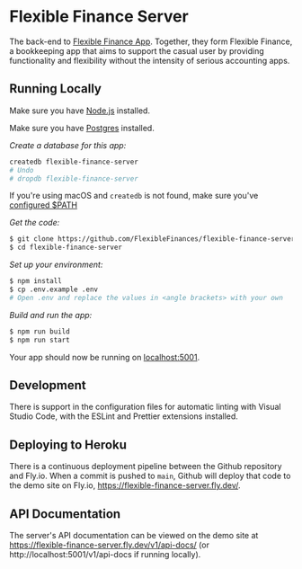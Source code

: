 # Flexible Finance Server

The back-end to [Flexible Finance App](https://github.com/FlexibleFinances/flexible-finance-app). Together, they form Flexible Finance, a bookkeeping app that aims to support the casual user by providing functionality and flexibility without the intensity of serious accounting apps.

## Running Locally

Make sure you have [Node.js](http://nodejs.org/) installed.

Make sure you have [Postgres](https://www.postgresql.org/download/) installed.

_Create a database for this app:_

```sh
createdb flexible-finance-server
# Undo
# dropdb flexible-finance-server
```

If you're using macOS and `createdb` is not found, make sure you've [configured $PATH](https://postgresapp.com/documentation/cli-tools.html)

_Get the code:_

```sh
$ git clone https://github.com/FlexibleFinances/flexible-finance-server.git # or clone your own fork
$ cd flexible-finance-server
```

_Set up your environment:_

```sh
$ npm install
$ cp .env.example .env
# Open .env and replace the values in <angle brackets> with your own
```

_Build and run the app:_

```sh
$ npm run build
$ npm run start
```

Your app should now be running on [localhost:5001](http://localhost:5001/).

## Development

There is support in the configuration files for automatic linting with Visual Studio Code, with the ESLint and Prettier extensions installed.

## Deploying to Heroku

There is a continuous deployment pipeline between the Github repository and Fly.io. When a commit is pushed to `main`, Github will deploy that code to the demo site on Fly.io, https://flexible-finance-server.fly.dev/.

## API Documentation

The server's API documentation can be viewed on the demo site at https://flexible-finance-server.fly.dev/v1/api-docs/ (or http://localhost:5001/v1/api-docs if running locally).
